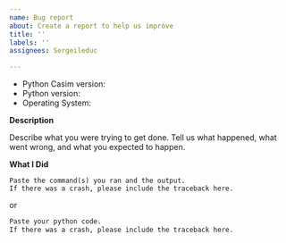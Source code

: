 ```yaml
---
name: Bug report
about: Create a report to help us improve
title: ''
labels: ''
assignees: Sergeileduc

---
```


*   Python Casim version:
*   Python version:
*   Operating System:

**Description**

Describe what you were trying to get done.
Tell us what happened, what went wrong, and what you expected to happen.

**What I Did**

```shell
Paste the command(s) you ran and the output.
If there was a crash, please include the traceback here.
```

or

```python
Paste your python code.
If there was a crash, please include the traceback here.
```
